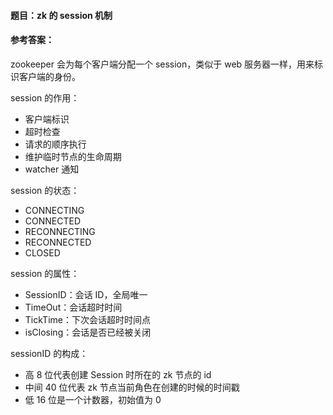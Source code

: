 #### **题目**：zk 的 session 机制

#### **参考答案**：

zookeeper 会为每个客户端分配一个 session，类似于 web 服务器一样，用来标识客户端的身份。

session 的作用：

- 客户端标识
- 超时检查
- 请求的顺序执行
- 维护临时节点的生命周期
- watcher 通知

session 的状态：

- CONNECTING
- CONNECTED
- RECONNECTING
- RECONNECTED
- CLOSED

session 的属性：

- SessionID：会话 ID，全局唯一
- TimeOut：会话超时时间
- TickTime：下次会话超时时间点
- isClosing：会话是否已经被关闭

sessionID 的构成：

- 高 8 位代表创建 Session 时所在的 zk 节点的 id
- 中间 40 位代表 zk 节点当前角色在创建的时候的时间戳
- 低 16 位是一个计数器，初始值为 0
